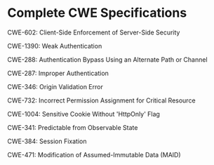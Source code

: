 

# Complete CWE Specifications

CWE-602: Client-Side Enforcement of Server-Side Security

CWE-1390: Weak Authentication

CWE-288: Authentication Bypass Using an Alternate Path or Channel

CWE-287: Improper Authentication

CWE-346: Origin Validation Error

CWE-732: Incorrect Permission Assignment for Critical Resource

CWE-1004: Sensitive Cookie Without 'HttpOnly' Flag

CWE-341: Predictable from Observable State

CWE-384: Session Fixation

CWE-471: Modification of Assumed-Immutable Data (MAID)